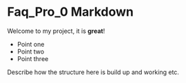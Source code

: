 # Faq_Pro_0 Markdown

Welcome to my project, it is __great__!

* Point one
* Point two
* Point three

Describe how the structure here is build up and working etc.